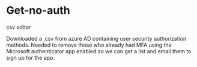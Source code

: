 # Get-no-auth
csv editor 

Downloaded a .csv from azure AD containing user security authorization methods. Needed to remove those who already had MFA using the Microsoft authenticator app enabled so we can get a list and email them to sign up for the app. 
